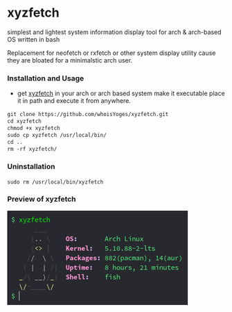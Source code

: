 # xyzfetch
simplest and lightest system information display tool for arch &amp; arch-based OS written in bash

Replacement for neofetch or rxfetch or other system display utility cause they are bloated for a minimalstic arch user.

### Installation and Usage
- get [xyzfetch](xyzfetch) in your arch or arch based system make it executable place it in path and execute it from anywhere.
```
git clone https://github.com/whoisYoges/xyzfetch.git
cd xyzfetch
chmod +x xyzfetch
sudo cp xyzfetch /usr/local/bin/
cd ..
rm -rf xyzfetch/
```

### Uninstallation
```
sudo rm /usr/local/bin/xyzfetch
```

### Preview of xyzfetch
![xyzfetch_preview](xyzfetch_preview.png)

